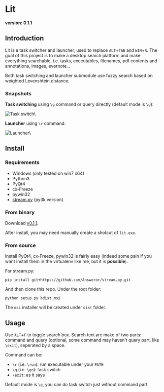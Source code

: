 # Lit

**version: 0.1.1**

## Introduction

Lit is a task switcher and launcher, used to replace `ALT`+`TAB` and `WIN`+`R`. The goal of this project is to make a desktop search platform and make everything searchable, i.e. tasks, executables, filenames, pdf contents and annotations, images, evernote...

Both task switching and launcher submodule use fuzzy search based on weighted Levenshtein distance.

### Snapshots

**Task switching** using `\g` command or query directly (default mode is `\g`):

![Task switch](http://dl.answeror.com/u/3450602/lit.go.png)\ 

**Launcher** using `\r` command:

![Launcher](http://dl.answeror.com/u/3450602/lit.run.png)\ 

## Install

### Requirements

* Windows (only tested on win7 x64)
* Python3
* PyQt4
* cx-Freeze
* pywin32
* [stream.py](http://github.com/Answeror/stream.py) (py3k version)

### From binary

Download [v0.1.1](http://dl.answeror.com/u/3450602/lit-0.1.1-win32.msi).

After install, you may need manually create a shotcut of `lit.exe`.

### From source

Install PyQt4, cx-Freeze, pywin32 is fairly easy (indeed some pain if you want install them in the virtualenv like me, but it is **possible**).

For stream.py:

```
pip install git+https://github.com/Answeror/stream.py.git
```

And then clone this repo. Under the root folder:

```
python setup.py bdist_msi
```

The `msi` installer will be created under `dist` folder.

## Usage

Use `ALT`+`F` to toggle search box. Search text are make of two parts: command and query (optional, some command may haven't query part, like `\exit`), seperated by a space.

Command can be:

* `\r` (i.e. `\run`): run executable under your `PATH`
* `\g` (i.e. `\go`): task switch
* `\exit`: as it says

Default mode is `\g`, you can do task switch just without command part.
